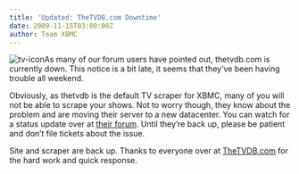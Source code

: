 ```yaml
---
title: 'Updated: TheTVDB.com Downtime'
date: 2009-11-15T03:00:00Z
author: Team XBMC
---
```

![tv-icon](/sites/default/files/uploads/tv-icon.png "tv-icon")As many of our forum users have pointed out, thetvdb.com is currently down. This notice is a bit late, it seems that they’ve been having trouble all weekend.

 Obviously, as thetvdb is the default TV scraper for XBMC, many of you will not be able to scrape your shows. Not to worry though, they know about the problem and are moving their server to a new datacenter. You can watch for a status update over at [their forum](https://forums.thetvdb.com/viewtopic.php?f=4&amp;t=2246). Until they’re back up, please be patient and don’t file tickets about the issue.

 Site and scraper are back up. Thanks to everyone over at [TheTVDB.com](https://www.thetvdb.com/) for the hard work and quick response.

 